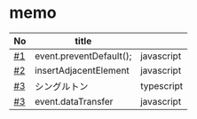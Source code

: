 # memo

| No                                                         | title                   |            |
| ---------------------------------------------------------- | ----------------------- | ---------- |
| [#1](https://github.com/cossack910/tsTestProject/issues/1) | event.preventDefault(); | javascript |
| [#2](https://github.com/cossack910/tsTestProject/issues/2) | insertAdjacentElement   | javascript |
| [#3](https://github.com/cossack910/tsTestProject/issues/3) | シングルトン            | typescript |
| [#3](https://github.com/cossack910/tsTestProject/issues/4) | event.dataTransfer      | javascript |
